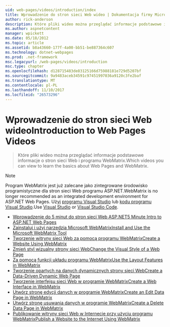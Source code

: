 ```yaml
---
uid: web-pages/videos/introduction/index
title: Wprowadzenie do stron sieci Web wideo | Dokumentacja firmy Microsoft
author: rick-anderson
description: Które pliki wideo można przeglądać informacje podstawowe informacje o stron sieci Web i programu WebMatrix.
ms.author: aspnetcontent
manager: wpickett
ms.date: 05/18/2012
ms.topic: article
ms.assetid: b8a43660-177f-4a00-bb51-be887364c607
ms.technology: dotnet-webpages
ms.prod: .net-framework
msc.legacyurl: /web-pages/videos/introduction
msc.type: chapter
ms.openlocfilehash: d128715483de83125166d75988181e729d5207bf
ms.sourcegitcommit: 9a9483aceb34591c97451997036a9120c3fe2baf
ms.translationtype: MT
ms.contentlocale: pl-PL
ms.lasthandoff: 11/10/2017
ms.locfileid: "26573296"
---
```

<a name="introduction-to-web-pages-videos"></a><span data-ttu-id="0de03-103">Wprowadzenie do stron sieci Web wideo</span><span class="sxs-lookup"><span data-stu-id="0de03-103">Introduction to Web Pages Videos</span></span>
====================
> <span data-ttu-id="0de03-104">Które pliki wideo można przeglądać informacje podstawowe informacje o stron sieci Web i programu WebMatrix.</span><span class="sxs-lookup"><span data-stu-id="0de03-104">Which videos you can view to learn the basics about Web Pages and WebMatrix.</span></span>

> [!NOTE] 
> <span data-ttu-id="0de03-105">Program WebMatrix jest już zalecane jako zintegrowane środowisko programistyczne dla stron sieci Web programu ASP.NET.</span><span class="sxs-lookup"><span data-stu-id="0de03-105">WebMatrix is no longer recommended as an integrated development environment for ASP.NET Web Pages.</span></span> <span data-ttu-id="0de03-106">Użyj [programu Visual Studio](xref:aspnet/web-pages/overview/getting-started/program-asp-net-web-pages-in-visual-studio) lub [kodu programu Visual Studio](https://code.visualstudio.com/).</span><span class="sxs-lookup"><span data-stu-id="0de03-106">Use [Visual Studio](xref:aspnet/web-pages/overview/getting-started/program-asp-net-web-pages-in-visual-studio) or [Visual Studio Code](https://code.visualstudio.com/).</span></span>


- [<span data-ttu-id="0de03-107">Wprowadzenie do 5 minut do stron sieci Web ASP.NET</span><span class="sxs-lookup"><span data-stu-id="0de03-107">5 Minute Intro to ASP.NET Web Pages</span></span>](5-minute-introduction-to-aspnet-web-pages.md)
- [<span data-ttu-id="0de03-108">Zainstaluj i użyj narzędzia Microsoft WebMatrix</span><span class="sxs-lookup"><span data-stu-id="0de03-108">Install and Use the Microsoft WebMatrix Tool</span></span>](install-and-use-the-microsoft-webmatrix-tool.md)
- [<span data-ttu-id="0de03-109">Tworzenie witryny sieci Web za pomocą programu WebMatrix</span><span class="sxs-lookup"><span data-stu-id="0de03-109">Create a Website Using WebMatrix</span></span>](create-a-website-using-webmatrix.md)
- [<span data-ttu-id="0de03-110">Zmień styl wizualny strony sieci Web</span><span class="sxs-lookup"><span data-stu-id="0de03-110">Change the Visual Style of a Web Page</span></span>](change-the-visual-style-of-a-web-page.md)
- [<span data-ttu-id="0de03-111">Za pomocą funkcji układu programu WebMatrix</span><span class="sxs-lookup"><span data-stu-id="0de03-111">Use the Layout Features in WebMatrix</span></span>](use-the-layout-features-in-webmatrix.md)
- [<span data-ttu-id="0de03-112">Tworzenie opartych na danych dynamicznych strony sieci Web</span><span class="sxs-lookup"><span data-stu-id="0de03-112">Create a Data-Driven Dynamic Web Page</span></span>](create-a-data-driven-dynamic-web-page.md)
- [<span data-ttu-id="0de03-113">Tworzenie interfejsu sieci Web w programie WebMatrix</span><span class="sxs-lookup"><span data-stu-id="0de03-113">Create a Web Interface in WebMatrix</span></span>](create-a-web-interface-in-webmatrix.md)
- [<span data-ttu-id="0de03-114">Utwórz stronę edycji danych w programie WebMatrix</span><span class="sxs-lookup"><span data-stu-id="0de03-114">Create an Edit Data Page in WebMatrix</span></span>](create-an-edit-data-page-in-webmatrix.md)
- [<span data-ttu-id="0de03-115">Utwórz stronę usuwania danych w programie WebMatrix</span><span class="sxs-lookup"><span data-stu-id="0de03-115">Create a Delete Data Page in WebMatrix</span></span>](create-a-delete-data-page-in-webmatrix.md)
- [<span data-ttu-id="0de03-116">Publikowanie witryny sieci Web w Internecie przy użyciu programu WebMatrix</span><span class="sxs-lookup"><span data-stu-id="0de03-116">Publish a Website to the Internet Using WebMatrix</span></span>](publish-a-website-to-the-internet-using-webmatrix.md)
